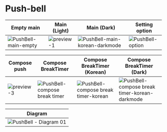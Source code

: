 # Push-bell

| Empty main | Main (Light) | Main (Dark) | Setting option |
| ------------- | ------------- | ------------- | ------------- |
| ![PushBell-main-empty](https://user-images.githubusercontent.com/87289383/142244999-eb5baff6-0ca7-4e08-be9f-674bca659191.JPG) | ![preview-1](https://user-images.githubusercontent.com/87289383/133935662-73edc93e-f73a-4c4b-b0f1-b2fe0e2feb39.JPG) | ![PushBell-main-korean-darkmode](https://user-images.githubusercontent.com/87289383/142245149-ba2e470f-2f74-42bf-a7e6-6f08ced7e93d.JPG) | ![PushBell-option](https://user-images.githubusercontent.com/87289383/142246027-4a45fea7-7f9b-4c62-8766-4e68d14a78d8.JPG) |

| Compose push | Compose BreakTimer | Compose BreakTimer (Korean) | Compose BreakTimer (Dark) |
| ------------- | ------------- | ------------- | ------------- |
| ![preview-3](https://user-images.githubusercontent.com/87289383/133935781-ecb30347-355c-44ac-b26b-5d5efff3c13d.JPG) | ![PushBell-compose break timer](https://user-images.githubusercontent.com/87289383/142245877-0f48bd5e-f842-4d46-a278-db7c246983a2.JPG) | ![PushBell-compose break timer-korean](https://user-images.githubusercontent.com/87289383/142245560-eda7d056-8f23-4831-a13d-e49374c6e0ab.JPG) | ![PushBell-compose break timer-korean-darkmode](https://user-images.githubusercontent.com/87289383/142245988-cc033950-ce64-4e69-aa40-31b08ab5873e.JPG) |

| Diagram |
| ------------- |
| ![PushBell - Diagram 01](https://user-images.githubusercontent.com/87289383/138998092-35ba2c85-4808-4c4a-a1c9-ed5d30b42a4e.png) |